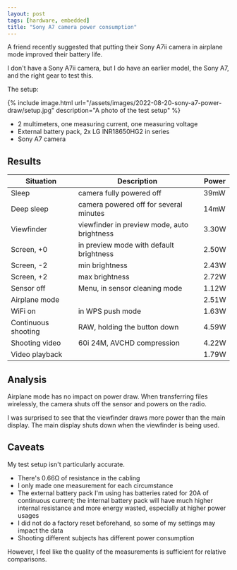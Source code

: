```yaml
---
layout: post
tags: [hardware, embedded]
title: "Sony A7 camera power consumption"
---
```


A friend recently suggested that putting their Sony A7ii camera in airplane mode improved their battery life.

I don't have a Sony A7ii camera, but I do have an earlier model, the Sony A7, and the right gear to test this.

The setup:

{% include image.html
    url="/assets/images/2022-08-20-sony-a7-power-draw/setup.jpg"
    description="A photo of the test setup" %}

- 2 multimeters, one measuring current, one measuring voltage
- External battery pack, 2x LG INR18650HG2 in series
- Sony A7 camera

## Results

| Situation           | Description                                 | Power |
|---------------------|---------------------------------------------|-------|
| Sleep               | camera fully powered off                    | 39mW  |
| Deep sleep          | camera powered off for several minutes      | 14mW  |
| Viewfinder          | viewfinder in preview mode, auto brightness | 3.30W |
| Screen, +0          | in preview mode with default brightness     | 2.50W |
| Screen, -2          | min brightness                              | 2.43W |
| Screen, +2          | max brightness                              | 2.72W |
| Sensor off          | Menu, in sensor cleaning mode               | 1.12W |
| Airplane mode       |                                             | 2.51W |
| WiFi on             | in WPS push mode                            | 1.63W |
| Continuous shooting | RAW, holding the button down                | 4.59W |
| Shooting video      | 60i 24M, AVCHD compression                  | 4.22W |
| Video playback      |                                             | 1.79W |

## Analysis

Airplane mode has no impact on power draw. When transferring files wirelessly,
the camera shuts off the sensor and powers on the radio.

I was surprised to see that the viewfinder draws more power than the main
display. The main display shuts down when the viewfinder is being used.

## Caveats

My test setup isn't particularly accurate.

- There's 0.66Ω of resistance in the cabling
- I only made one measurement for each circumstance
- The external battery pack I'm using has batteries rated for 20A of continuous
  current; the internal battery pack will have much higher internal resistance
  and more energy wasted, especially at higher power usages
- I did not do a factory reset beforehand, so some of my settings may impact
  the data
- Shooting different subjects has different power consumption

However, I feel like the quality of the measurements is sufficient for relative comparisons.
